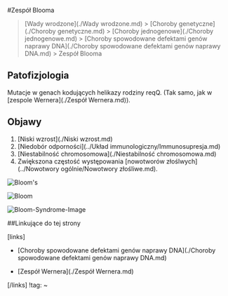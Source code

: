 #Zespół Blooma

>  [Wady wrodzone](./Wady wrodzone.md) > [Choroby genetyczne](./Choroby genetyczne.md) > [Choroby jednogenowe](./Choroby jednogenowe.md) > [Choroby spowodowane defektami genów naprawy DNA](./Choroby spowodowane defektami genów naprawy DNA.md) > Zespół Blooma



## Patofizjologia

Mutacje w genach kodujących helikazy rodziny reqQ. (Tak samo, jak w [zespole Wernera](./Zespół Wernera.md)).



## Objawy

1. [Niski wzrost](./Niski wzrost.md)
2. [Niedobór odporności](../Układ immunologiczny/Immunosupresja.md)
3. [Niestabilność chromosomowa](./Niestabilność chromosomowa.md)
4. Zwiększona częstość występowania [nowotworów złoślwych](../Nowotwory ogólnie/Nowotwory złośliwe.md).




![Bloom's](img/1_Bloom's.jpg)

![Bloom](img/1_Bloom.jpg)

![Bloom-Syndrome-Image](img/1_Bloom-Syndrome-Image.jpg)



##Linkujące do tej strony

[links]

- [Choroby spowodowane defektami genów naprawy DNA](./Choroby spowodowane defektami genów naprawy DNA.md)

- [Zespół Wernera](./Zespół Wernera.md)


[/links]
!tag:
~

